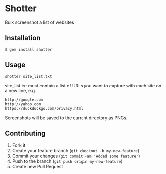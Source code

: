 # Shotter

Bulk screenshot a list of websites

## Installation

    $ gem install shotter

## Usage

`shotter site_list.txt`

site_list.txt must contain a list of URLs you want to capture with each site
on a new line, e.g.

    http://google.com
    http://yahoo.com
    https://duckduckgo.com/privacy.html

Screenshots will be saved to the current directory as PNGs.

## Contributing

1. Fork it
2. Create your feature branch (`git checkout -b my-new-feature`)
3. Commit your changes (`git commit -am 'Added some feature'`)
4. Push to the branch (`git push origin my-new-feature`)
5. Create new Pull Request

